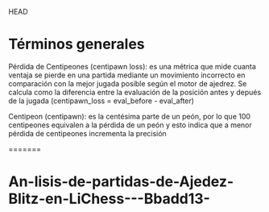 HEAD
# Términos generales

Pérdida de Centipeones (centipawn loss): es una métrica que mide cuanta ventaja se pierde en una partida mediante un movimiento incorrecto en comparación con la mejor jugada posible según el motor de ajedrez. Se calcula como la diferencia entre la evaluación de la posición antes y depués de la jugada (centipawn_loss = eval_before - eval_after) 

Centipeon (centipawn): es la centésima parte de un peón, por lo que 100 centipeones equivalen a la pérdida de un peón y esto indica que a menor pérdida de centipeones incrementa la precisión 

=======
# An-lisis-de-partidas-de-Ajedez-Blitz-en-LiChess---Bbadd13-

